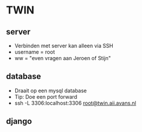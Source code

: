 # TWIN

## server
* Verbinden met server kan alleen via SSH
* username = root
* ww = "even vragen aan Jeroen of Stijn"

## database
* Draait op een mysql database 
* Tip: Doe een port forward
* ssh -L 3306:localhost:3306 root@twin.aii.avans.nl

## django
